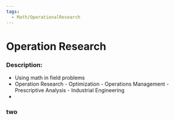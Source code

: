 ```yaml
---
tags:
  - Math/OperationalResearch
---
```

# Operation Research
### Description:
- Using math in field problems
- Operation Research - Optimization - Operations Management - Prescriptive Analysis - Industrial Engineering
- 
### two